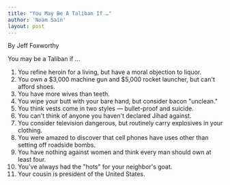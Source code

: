 ```yaml
---
title: "You May Be A Taliban If …"
author: 'Noam Sain'
layout: post
---
```


By Jeff Foxworthy

You may be a Taliban if …

1. You refine heroin for a living, but have a moral objection to liquor.
2. You own a $3,000 machine gun and $5,000 rocket launcher, but can't afford shoes.
3. You have more wives than teeth.
4. You wipe your butt with your bare hand, but consider bacon "unclean."
5. You think vests come in two styles — bullet-proof and suicide.
6. You can't think of anyone you haven't declared Jihad against.
7. You consider television dangerous, but routinely carry explosives in your clothing.
8. You were amazed to discover that cell phones have uses other than setting off roadside bombs.
9. You have nothing against women and think every man should own at least four.
10. You've always had the "hots" for your neighbor's goat.
11. Your cousin is president of the United States.
